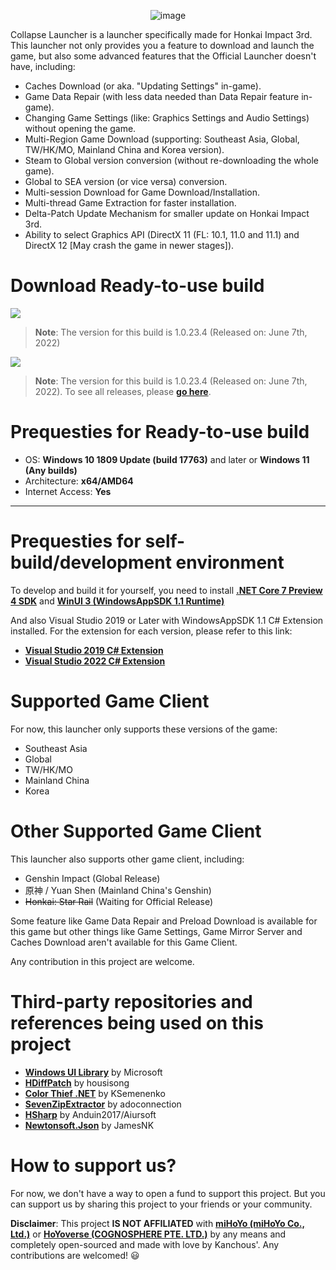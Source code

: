 <p align="center">
  <img alt="image" src="https://raw.githubusercontent.com/neon-nyan/CollapseLauncher-Page/main/images/header_github.webp"><br/>
</p>

Collapse Launcher is a launcher specifically made for Honkai Impact 3rd. This launcher not only provides you a feature to download and launch the game, but also some advanced features that the Official Launcher doesn't have, including:
* Caches Download (or aka. "Updating Settings" in-game).
* Game Data Repair (with less data needed than Data Repair feature in-game).
* Changing Game Settings (like: Graphics Settings and Audio Settings) without opening the game.
* Multi-Region Game Download (supporting: Southeast Asia, Global, TW/HK/MO, Mainland China and Korea version).
* Steam to Global version conversion (without re-downloading the whole game).
* Global to SEA version (or vice versa) conversion.
* Multi-session Download for Game Download/Installation.
* Multi-thread Game Extraction for faster installation.
* Delta-Patch Update Mechanism for smaller update on Honkai Impact 3rd.
* Ability to select Graphics API (DirectX 11 (FL: 10.1, 11.0 and 11.1) and DirectX 12 [May crash the game in newer stages]).

# Download Ready-to-use build
[<img src="https://user-images.githubusercontent.com/30566970/172436129-f46b2aaf-d36c-498d-ae24-59f17b53bdf2.png"/>](https://github.com/neon-nyan/CollapseLauncher/releases/download/CL-v1.0.23.4-stable/CL-1.0.23.4_Installer.exe)
> **Note**: The version for this build is 1.0.23.4 (Released on: June 7th, 2022)

[<img src="https://user-images.githubusercontent.com/30566970/172436165-b68a8e4d-1d25-4801-9889-dd1ba5f6dead.png"/>](https://github.com/neon-nyan/CollapseLauncher/releases/download/CL-v1.0.23.4-pre/CL-1.0.23.4-preview_Installer.exe)
> **Note**: The version for this build is 1.0.23.4 (Released on: June 7th, 2022).
> To see all releases, please [**go here**](https://github.com/neon-nyan/CollapseLauncher/releases).

# Prequesties for Ready-to-use build
- OS: **Windows 10 1809 Update (build 17763)** and later or **Windows 11 (Any builds)**
- Architecture: **x64/AMD64**
- Internet Access: **Yes**

***

# Prequesties for self-build/development environment
To develop and build it for yourself, you need to install [**.NET Core 7 Preview 4 SDK**](https://dotnet.microsoft.com/en-us/download/dotnet/thank-you/sdk-7.0.100-preview.4-windows-x64-installer) and [**WinUI 3 (WindowsAppSDK 1.1 Runtime)**](https://aka.ms/windowsappsdk/1.1/latest/windowsappruntimeinstall-1.1-x64.exe)

And also Visual Studio 2019 or Later with WindowsAppSDK 1.1 C# Extension installed. For the extension for each version, please refer to this link:
- [**Visual Studio 2019 C# Extension**](https://aka.ms/windowsappsdk/1.1/1.1.0/vsix-2019-cs)
- [**Visual Studio 2022 C# Extension**](https://aka.ms/windowsappsdk/1.1/1.1.0/vsix-2022-cs)
 
# Supported Game Client
For now, this launcher only supports these versions of the game:
* Southeast Asia
* Global
* TW/HK/MO
* Mainland China
* Korea

# Other Supported Game Client
This launcher also supports other game client, including:
* Genshin Impact (Global Release)
* 原神 / Yuan Shen (Mainland China's Genshin)
* ~~Honkai: Star Rail~~ (Waiting for Official Release)

Some feature like Game Data Repair and Preload Download is available for this game but other things like Game Settings, Game Mirror Server and Caches Download aren't available for this Game Client.

Any contribution in this project are welcome.

# Third-party repositories and references being used on this project
- [**Windows UI Library**](https://github.com/microsoft/microsoft-ui-xaml) by Microsoft
- [**HDiffPatch**](https://github.com/sisong/HDiffPatch) by housisong
- [**Color Thief .NET**](https://github.com/KSemenenko/ColorThief) by KSemenenko
- [**SevenZipExtractor**](https://github.com/neon-nyan/SevenZipExtractor) by adoconnection
- [**HSharp**](https://github.com/Anduin2017/HSharp) by Anduin2017/Aiursoft
- [**Newtonsoft.Json**](https://github.com/JamesNK/Newtonsoft.Json) by JamesNK

# How to support us?
For now, we don't have a way to open a fund to support this project. But you can support us by sharing this project to your friends or your community.

**Disclaimer**: This project **IS NOT AFFILIATED** with [**miHoYo (miHoYo Co., Ltd.)**](https://www.mihoyo.com/) or [**HoYoverse (COGNOSPHERE PTE. LTD.)**](https://www.hoyoverse.com/en-us) by any means and completely open-sourced and made with love by Kanchous'. Any contributions are welcomed! 😃
